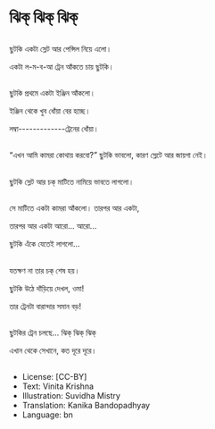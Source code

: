 # ঝিক্ ঝিক্ ঝিক্

##
ছুটকি একটা স্লেট আর পেন্সিল নিয়ে এলো।  

একটা ল-ম-ব-আ ট্রেন আঁকতে চায় ছুটকি। 

##
ছুটকি প্রথমে একটা ইঞ্জিন আঁকলো। 

ইঞ্জিন থেকে খুব ধোঁয়া বের হচ্ছে। 

লম্বা-------------ট্রেনের ধোঁয়া। 

##
“এখন আমি কামরা কোথায় করবো?” ছুটকি ভাবলো, কারণ স্লেটে আর জায়গা নেই। 

##
ছুটকি স্লেট আর চক্ মাটিতে নামিয়ে ভাবতে লাগলো। 

##
সে মাটিতে একটা কামরা আঁকলো। তারপর আর একটা, 

তারপর আর একটা আরো... আরো... 

ছুটকি এঁকে যেতেই লাগলো... 

##
যতক্ষণ না তার চক্ শেষ হয়। 

ছুটকি উঠে দাঁড়িয়ে দেখল, ওমা! 

তার ট্রেনটা বারান্দার সমান বড়! 

##
ছুটকির ট্রেন চলছে... ঝিক্ ঝিক্ ঝিক্

এখান থেকে সেখানে, কত দূরে দূরে। 

##
* License: [CC-BY]
* Text: Vinita Krishna
* Illustration: Suvidha Mistry
* Translation: Kanika Bandopadhyay
* Language: bn
